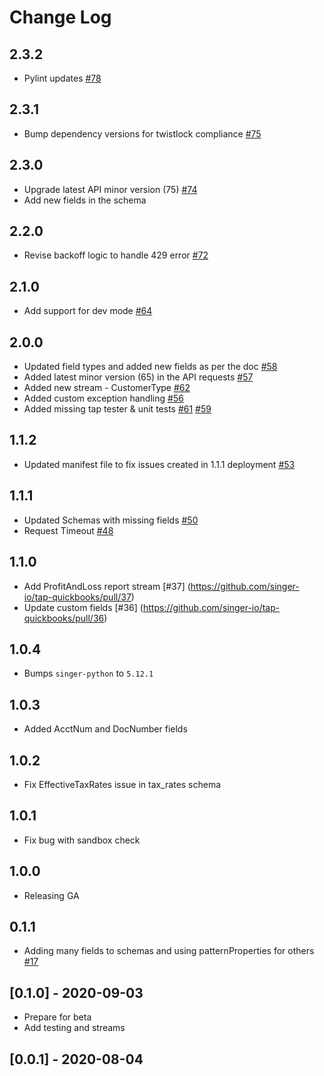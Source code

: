 # Change Log

## 2.3.2
   * Pylint updates [#78](https://github.com/singer-io/tap-quickbooks/pull/78)

## 2.3.1
   * Bump dependency versions for twistlock compliance [#75](https://github.com/singer-io/tap-quickbooks/pull/75)

## 2.3.0

   * Upgrade latest API minor version (75) [#74](https://github.com/singer-io/tap-quickbooks/pull/74)
   * Add new fields in the schema

## 2.2.0

   * Revise backoff logic to handle 429 error [#72](https://github.com/singer-io/tap-quickbooks/pull/72)

## 2.1.0

   * Add support for dev mode [#64](https://github.com/singer-io/tap-quickbooks/pull/64)

## 2.0.0

   * Updated field types and added new fields as per the doc [#58](https://github.com/singer-io/tap-quickbooks/pull/58)
   * Added latest minor version (65) in the API requests [#57](https://github.com/singer-io/tap-quickbooks/pull/57)
   * Added new stream - CustomerType [#62](https://github.com/singer-io/tap-quickbooks/pull/62)
   * Added custom exception handling [#56](https://github.com/singer-io/tap-quickbooks/pull/56)
   * Added missing tap tester & unit tests [#61](https://github.com/singer-io/tap-quickbooks/pull/61) [#59](https://github.com/singer-io/tap-quickbooks/pull/59)

## 1.1.2

   * Updated manifest file to fix issues created in 1.1.1 deployment [#53](https://github.com/singer-io/tap-quickbooks/pull/53)
## 1.1.1

   * Updated Schemas with missing fields [#50](https://github.com/singer-io/tap-quickbooks/pull/50)
   * Request Timeout [#48](https://github.com/singer-io/tap-quickbooks/pull/48)

## 1.1.0

   * Add ProfitAndLoss report stream [#37] (https://github.com/singer-io/tap-quickbooks/pull/37)
   * Update custom fields [#36] (https://github.com/singer-io/tap-quickbooks/pull/36)

## 1.0.4

* Bumps `singer-python` to `5.12.1`

## 1.0.3

* Added AcctNum and DocNumber fields

## 1.0.2

* Fix EffectiveTaxRates issue in tax_rates schema

## 1.0.1

* Fix bug with sandbox check

## 1.0.0

* Releasing GA

## 0.1.1

* Adding many fields to schemas and using patternProperties for others [#17](https://github.com/singer-io/tap-quickbooks/pull/17)

## [0.1.0] - 2020-09-03

* Prepare for beta
* Add testing and streams

## [0.0.1] - 2020-08-04
